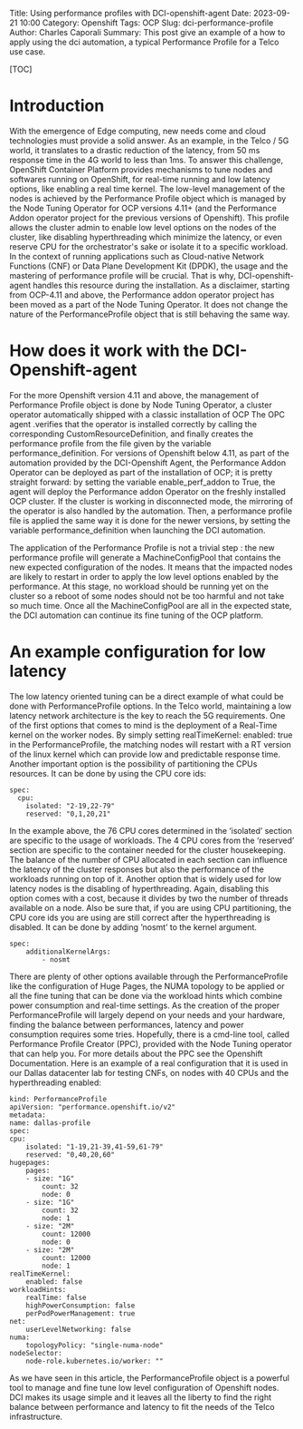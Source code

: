 Title: Using performance profiles with DCI-openshift-agent
Date: 2023-09-21 10:00
Category: Openshift
Tags: OCP
Slug: dci-performance-profile
Author: Charles Caporali
Summary: This post give an example of a how to apply using the dci automation, a typical Performance Profile for a Telco use case.

[TOC]

# Introduction

With the emergence of Edge computing, new needs come and cloud technologies must provide a solid answer. As an example, in the Telco / 5G world, it translates to a drastic reduction of the latency, from 50 ms response time in the 4G world to less than 1ms.
To answer this challenge, OpenShift Container Platform provides mechanisms to tune nodes and softwares running on OpenShift,  for real-time running and low latency options, like enabling a real time kernel. The low-level management of the nodes is achieved by the Performance Profile object which is managed by the Node Tuning Operator for OCP versions 4.11+ (and the Performance Addon operator project for the previous versions of Openshift). This profile allows the cluster admin to enable low level options on the nodes of the cluster, like disabling hyperthreading which minimize the latency, or even reserve CPU for the orchestrator's sake or isolate it to a specific workload. 
In the context of running applications such as Cloud-native Network Functions (CNF) or Data Plane Development Kit (DPDK), the usage and the mastering of performance profile will be crucial. That is why, DCI-openshift-agent handles this resource during the installation.
As a disclaimer, starting from OCP-4.11 and above, the Performance addon operator project has been moved as a part of the Node Tuning Operator. It does not change the nature of the PerformanceProfile object that is still behaving the same way.

# How does it work with the DCI-Openshift-agent
 
For the more Openshift version 4.11 and above, the management of Performance Profile object is done by Node Tuning Operator, a cluster operator automatically shipped with a classic installation of OCP The OPC agent .verifies that the operator is installed correctly by calling the corresponding CustomResourceDefinition, and finally creates the performance profile from the file given by the variable performance_definition. 
For versions of Openshift below 4.11, as part of the automation provided by the DCI-Openshift Agent, the Performance Addon Operator can be deployed as part of the installation of OCP; it is pretty straight forward: by setting the variable enable_perf_addon to True, the agent will deploy the Performance addon Operator on the freshly installed OCP cluster. If the cluster is working in disconnected mode, the mirroring of the operator is also handled by the automation. Then, a performance profile file is applied the same way it is done for the newer versions, by setting the variable performance_definition when launching the DCI automation.

The application of the Performance Profile is not a trivial step : the new performance profile will generate a MachineConfigPool that contains the new expected configuration of the nodes. It means that the impacted nodes are likely to restart in order to apply the low level options enabled by the performance. At this stage, no workload should be running yet on the cluster so a reboot of some nodes should not be too harmful and not take so much time. Once all the MachineConfigPool are all in the expected state, the DCI automation can continue its fine tuning of the OCP platform.

# An example configuration for low latency

The low latency oriented tuning can be a direct example of what could be done with PerformanceProfile options. In the Telco world, maintaining a low latency network architecture is the key to reach the 5G requirements. One of the first options that comes to mind is the deployment of a Real-Time kernel on the worker nodes. By simply setting realTimeKernel: enabled: true in the PerformanceProfile, the matching nodes will restart with a RT version of the linux kernel which can provide low and predictable response time.
Another important option is the possibility of partitioning the CPUs resources. It can be done by using the CPU core ids:

    spec:
      cpu:
        isolated: "2-19,22-79"
        reserved: "0,1,20,21"

In the example above, the 76 CPU cores determined in the ‘isolated’ section are specific to the usage of workloads. The 4 CPU cores from the ‘reserved’ section are specific to the container needed for the cluster housekeeping. The balance of the number of CPU allocated in each section can influence the latency of the cluster responses but also the performance of the workloads running on top of it.
Another option that is widely used for low latency nodes is the disabling of hyperthreading. Again, disabling this option comes with a cost, because it divides by two the number of threads available on a node. Also be sure that, if you are using CPU partitioning, the CPU core ids you are using are still correct after the hyperthreading is disabled. It can be done by adding ’nosmt’ to the kernel argument.

    spec: 
        additionalKernelArgs:
            - nosmt
 

There are plenty of other options available through the PerformanceProfile like the configuration of Huge Pages, the NUMA topology to be applied or all the fine tuning that can be done via the workload hints which combine power consumption and real-time settings. As the creation of the proper PerformanceProfile will largely depend on your needs and your hardware, finding the balance between performances, latency and power consumption requires some tries. Hopefully, there is a cmd-line tool, called Performance Profile Creator (PPC), provided with the Node Tuning operator that can help you. For more details about the PPC see the Openshift Documentation. 
Here is an example of a real configuration that it is used in our Dallas datacenter lab for testing CNFs, on nodes with 40 CPUs and the hyperthreading enabled:

    kind: PerformanceProfile
    apiVersion: "performance.openshift.io/v2"
    metadata:
    name: dallas-profile
    spec:
    cpu:
        isolated: "1-19,21-39,41-59,61-79"
        reserved: "0,40,20,60"
    hugepages:
        pages:
        - size: "1G"
            count: 32
            node: 0
        - size: "1G"
            count: 32
            node: 1
        - size: "2M"
            count: 12000
            node: 0
        - size: "2M"
            count: 12000
            node: 1
    realTimeKernel:
        enabled: false
    workloadHints:
        realTime: false
        highPowerConsumption: false
        perPodPowerManagement: true
    net:
        userLevelNetworking: false
    numa:
        topologyPolicy: "single-numa-node"
    nodeSelector:
        node-role.kubernetes.io/worker: ""

As we have seen in this article, the PerformanceProfile object is a powerful tool to manage and fine tune low level configuration of Openshift nodes. DCI makes its usage simple and it leaves all the liberty to find the right balance between performance and latency to fit the needs of the Telco infrastructure.

